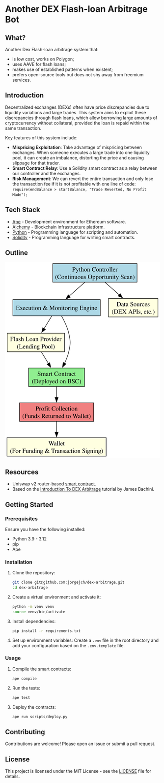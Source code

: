 # Another DEX Flash-loan Arbitrage Bot

## What?

Another Dex Flash-loan arbitrage system that:
- is low cost, works on Polygon;
- uses AAVE for flash loans;
- makes use of established patterns when existent;
- prefers open-source tools but does not shy away from freemium services.

## Introduction

Decentralized exchanges (DEXs) often have price discrepancies due to liquidity variations and large trades. This system aims to exploit these discrepancies through flash loans, which allow borrowing large amounts of cryptocurrency without collateral, provided the loan is repaid within the same transaction.

Key features of this system include:
- **Mispricing Exploitation**: Take advantage of mispricing between exchanges. When someone executes a large trade into one liquidity pool, it can create an imbalance, distorting the price and causing slippage for that trader.
- **Smart Contract Relay**: Use a Solidity smart contract as a relay between our controller and the exchanges.
- **Risk Management**: We can revert the entire transaction and only lose the transaction fee if it is not profitable with one line of code: `require(endBalance > startBalance, "Trade Reverted, No Profit Made");`

## Tech Stack

* [Ape](https://apeworx.io) - Development environment for Ethereum software.
* [Alchemy](https://www.alchemy.com/) - Blockchain infrastructure platform.
* [Python](https://www.python.org) - Programming language for scripting and automation.
* [Solidity](https://soliditylang.org) - Programming language for writing smart contracts.

## Outline

![Flash Loan Arbitrage Architecture](./diagrams/system_overview.svg)

## Resources

* Uniswap v2 router-based [smart contract](https://github.com/jamesbachini/DEX-Arbitrage/blob/main/contracts/Arb.sol).
* Based on the [Introduction To DEX Arbitrage](https://jamesbachini.com/dex-arbitrage/) tutorial by James Bachini.

## Getting Started

### Prerequisites

Ensure you have the following installed:
- Python 3.9 - 3.12
- pip
- Ape

### Installation

1. Clone the repository:
    ```sh
    git clone git@github.com:jorgejch/dex-arbitrage.git
    cd dex-arbitrage
    ```

2. Create a virtual environment and activate it:
    ```sh
    python -m venv venv
    source venv/bin/activate
    ```

3. Install dependencies:
    ```sh
    pip install -r requirements.txt
    ```

4. Set up environment variables:
    Create a `.env` file in the root directory and add your configuration based on the `.env.template` file.

### Usage

1. Compile the smart contracts:
    ```sh
    ape compile
    ```

2. Run the tests:
    ```sh
    ape test
    ```

3. Deploy the contracts:
    ```sh
    ape run scripts/deploy.py
    ```

## Contributing

Contributions are welcome! Please open an issue or submit a pull request.

## License

This project is licensed under the MIT License - see the [LICENSE](LICENSE) file for details.